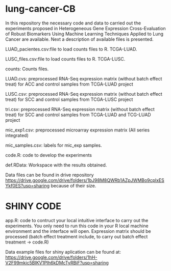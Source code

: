 # lung-cancer-CB
In this repository the necessary code and data to carried out the experiments proposed in Heterogeneous Gene Expression Cross-Evaluation of Robust Biomarkers
Using Machine Learning Techniques Applied to Lung Cancer are available. Next a description of available files is presented.

LUAD_pacientes.csv:file to load counts files to R. TCGA-LUAD.

LUSC_files.csv:file to load counts files to R. TCGA-LUSC.

counts: Counts files.

LUAD.cvs: preprocessed RNA-Seq expression matrix (without batch effect treat) for ACC and control samples from TCGA-LUAD project

LUSC.csv: preprocessed RNA-Seq expression matrix (without batch effect treat) for SCC and control samples from TCGA-LUSC project

tri.csv: preprocessed RNA-Seq expression matrix (without batch effect treat) for SCC and control samples from TCGA-LUAD and TCG-LUAD project

mic_exp1.csv: preprocessed microarray expression matrix (All series integrated)

mic_samples.csv: labels for mic_exp samples.

code.R: code to develop the experiments

def.RData: Workspace with the results obtained. 

Data files can be found in drive repository https://drive.google.com/drive/folders/1bJ98M8QWRb1AZpJWMBo9cplxESYkf0ES?usp=sharing because of their size.


# SHINY CODE #

app.R: code to contruct your local intuitive interface to carry out the experiments. You only need to run this code in your R local machine environment and the interface will open. Expression matrix should be processed (batch effect treatment include, to carry out batch effect treatment -> code.R)

Data example files for shiny aplication can be found at: https://drive.google.com/drive/folders/1hH-V2F99mkic5BIKV1Plh6kDMcTyRBiF?usp=sharing

